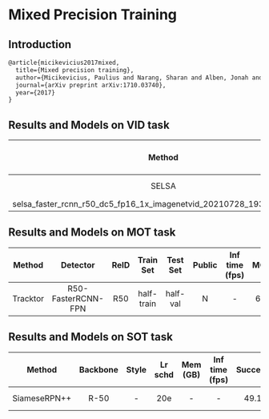 # Mixed Precision Training

## Introduction

<!-- [OTHERS] -->

```latex
@article{micikevicius2017mixed,
  title={Mixed precision training},
  author={Micikevicius, Paulius and Narang, Sharan and Alben, Jonah and Diamos, Gregory and Elsen, Erich and Garcia, David and Ginsburg, Boris and Houston, Michael and Kuchaiev, Oleksii and Venkatesh, Ganesh and others},
  journal={arXiv preprint arXiv:1710.03740},
  year={2017}
}
```

## Results and Models on VID task

|    Method     |    Backbone     |  Style  | Lr schd | Mem (GB) | Inf time (fps) | box AP@50 | Config | Download |
|    :-------:    | :-------------: | :-----: | :-----: | :------: | :------------: | :----: | :------: | :--------: |
|    SELSA    |    R-50-DC5     |  pytorch  |   7e    | 2.71        | -            | 78.7 | [config](selsa_faster_rcnn_r50_dc5_fp16_1x_imagenetvid) | [model](https://download.openmmlab.com/mmtracking/fp16/selsa_faster_rcnn_r50_dc5_fp16_1x_imagenetvid_20210728_193846-dce6eb09.pth) &#124; [log](https://download.openmmlab.com/mmtracking/fp16/
selsa_faster_rcnn_r50_dc5_fp16_1x_imagenetvid_20210728_193846.log.json) |

## Results and Models on MOT task

|    Method     |    Detector     |  ReID  | Train Set | Test Set | Public | Inf time (fps) | MOTA | IDF1 | FP | FN | IDSw. | Config | Download |
|    :-------:    | :-------------: | :----: | :-------: | :------: | :----: | :------------: | :--: | :--: |:--:|:--:| :---: | :----: | :------: |
|    Tracktor    | R50-FasterRCNN-FPN | R50 | half-train | half-val | N     | -  | 64.7 | 66.6 | 10710 | 45270 | 1152 | [config](tracktor_faster-rcnn_r50_fpn_fp16_4e_mot17-private-half.py) | [detector](https://download.openmmlab.com/mmtracking/fp16/faster-rcnn_r50_fpn_fp16_4e_mot17-half_20210730_002436-f4ba7d61.pth) [detector_log](https://download.openmmlab.com/mmtracking/fp16/faster-rcnn_r50_fpn_fp16_4e_mot17-half_20210730_002436.log.json) [reid](https://download.openmmlab.com/mmtracking/fp16/reid_r50_fp16_8x32_6e_mot17_20210731_033055-4747ee95.pth) [reid_log](https://download.openmmlab.com/mmtracking/fp16/reid_r50_fp16_8x32_6e_mot17_20210731_033055.log.json) |

## Results and Models on SOT task

|    Method     |    Backbone     |  Style  | Lr schd | Mem (GB) | Inf time (fps) | Success | Norm precision | Config | Download |
|    :-------:    | :-------------: | :-----: | :-----: | :------: | :------------: | :----: | :----: | :------: | :--------: |
|    SiameseRPN++    |    R-50    |  -  |   20e    | -        | -              | 49.1 | 57.0 | [config](siamese_rpn_r50_fp16_1x_lasot.py) | [model](https://download.openmmlab.com/mmtracking/fp16/siamese_rpn_r50_fp16_1x_lasot_20210731_110245-6733c67e.pth) &#124; [log](https://download.openmmlab.com/mmtracking/fp16/siamese_rpn_r50_fp16_1x_lasot_20210731_110245.log.json) |
